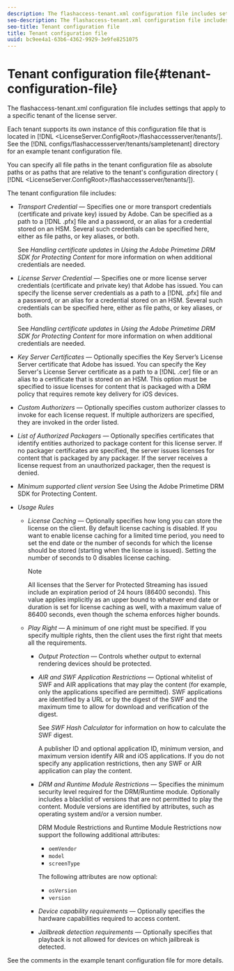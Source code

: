 ```yaml
---
description: The flashaccess-tenant.xml configuration file includes settings that apply to a specific tenant of the license server.
seo-description: The flashaccess-tenant.xml configuration file includes settings that apply to a specific tenant of the license server.
seo-title: Tenant configuration file
title: Tenant configuration file
uuid: bc9ee4a1-63b6-4362-9929-3e9fe8251075
---
```


# Tenant configuration file{#tenant-configuration-file}

The flashaccess-tenant.xml configuration file includes settings that apply to a specific tenant of the license server.

Each tenant supports its own instance of this configuration file that is located in [!DNL <LicenseServer.ConfigRoot>/flashaccessserver/tenants/<tenantname>]. See the [!DNL configs/flashaccessserver/tenants/sampletenant] directory for an example tenant configuration file.

You can specify all file paths in the tenant configuration file as absolute paths or as paths that are relative to the tenant's configuration directory ( [!DNL <LicenseServer.ConfigRoot>/flashaccessserver/tenants/<tenantname>]).

The tenant configuration file includes:

* *Transport Credential* — Specifies one or more transport credentials (certificate and private key) issued by Adobe. Can be specified as a path to a [!DNL .pfx] file and a password, or an alias for a credential stored on an HSM. Several such credentials can be specified here, either as file paths, or key aliases, or both.

  See *Handling certificate updates* in *Using the Adobe Primetime DRM SDK for Protecting Content* for more information on when additional credentials are needed. 

* *License Server Credential* — Specifies one or more license server credentials (certificate and private key) that Adobe has issued. You can specify the license server credentials as a path to a [!DNL .pfx] file and a password, or an alias for a credential stored on an HSM. Several such credentials can be specified here, either as file paths, or key aliases, or both.

  See *Handling certificate updates* in *Using the Adobe Primetime DRM SDK for Protecting Content* for more information on when additional credentials are needed. 

* *Key Server Certificates* — Optionally specifies the Key Server’s License Server certificate that Adobe has issued. You can specify the Key Server's License Server certificate as a path to a [!DNL .cer] file or an alias to a certificate that is stored on an HSM. This option must be specified to issue licenses for content that is packaged with a DRM policy that requires remote key delivery for iOS devices. 

* *Custom Authorizers* — Optionally specifies custom authorizer classes to invoke for each license request. If multiple authorizers are specified, they are invoked in the order listed. 
* *List of Authorized Packagers* — Optionally specifies certificates that identify entities authorized to package content for this license server. If no packager certificates are specified, the server issues licenses for content that is packaged by any packager. If the server receives a license request from an unauthorized packager, then the request is denied. 
* *Minimum supported client version* See Using the Adobe Primetime DRM SDK for Protecting Content. 

* *Usage Rules*

    * *License Caching* — Optionally specifies how long you can store the license on the client. By default license caching is disabled. If you want to enable license caching for a limited time period, you need to set the end date or the number of seconds for which the license should be stored (starting when the license is issued). Setting the number of seconds to 0 disables license caching.     
    
      >[!NOTE]
      >
      >All licenses that the Server for Protected Streaming has issued include an expiration period of 24 hours (86400 seconds). This value applies implicitly as an upper bound to whatever end date or duration is set for license caching as well, with a maximum value of 86400 seconds, even though the schema enforces higher bounds.

    * *Play Right* — A minimum of one right must be specified. If you specify multiple rights, then the client uses the first right that meets all the requirements.

        * *Output Protection* — Controls whether output to external rendering devices should be protected. 
        * *AIR and SWF Application Restrictions* — Optional whitelist of SWF and AIR applications that may play the content (for example, only the applications specified are permitted). SWF applications are identified by a URL or by the digest of the SWF and the maximum time to allow for download and verification of the digest.

          See *SWF Hash Calculator* for information on how to calculate the SWF digest.

          A publisher ID and optional application ID, minimum version, and maximum version identify AIR and iOS applications. If you do not specify any application restrictions, then any SWF or AIR application can play the content. 
        
        * *DRM and Runtime Module Restrictions* — Specifies the minimum security level required for the DRM/Runtime module. Optionally includes a blacklist of versions that are not permitted to play the content. Module versions are identified by attributes, such as operating system and/or a version number.

          DRM Module Restrictions and Runtime Module Restrictions now support the following additional attributes:

            * `oemVendor` 
            * `model` 
            * `screenType`

          The following attributes are now optional:

            * `osVersion` 
            * `version`

        * *Device capability requirements* — Optionally specifies the hardware capabilities required to access content. 
        * *Jailbreak detection requirements* — Optionally specifies that playback is not allowed for devices on which jailbreak is detected.

See the comments in the example tenant configuration file for more details. 
